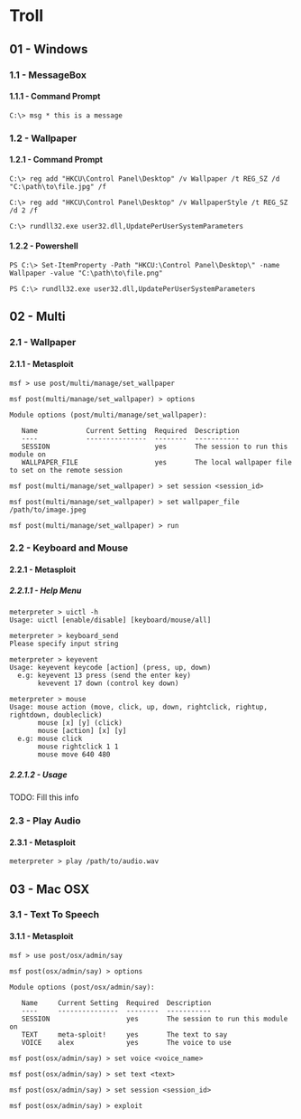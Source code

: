 # Troll

## 01 - Windows

### 1.1 - MessageBox

#### 1.1.1 - Command Prompt

`C:\> msg * this is a message`

### 1.2 - Wallpaper

#### 1.2.1 - Command Prompt

```
C:\> reg add "HKCU\Control Panel\Desktop" /v Wallpaper /t REG_SZ /d "C:\path\to\file.jpg" /f

C:\> reg add "HKCU\Control Panel\Desktop" /v WallpaperStyle /t REG_SZ /d 2 /f

C:\> rundll32.exe user32.dll,UpdatePerUserSystemParameters
```

#### 1.2.2 - Powershell

```
PS C:\> Set-ItemProperty -Path "HKCU:\Control Panel\Desktop\" -name Wallpaper -value "C:\path\to\file.png"

PS C:\> rundll32.exe user32.dll,UpdatePerUserSystemParameters
```

## 02 - Multi

### 2.1 - Wallpaper

#### 2.1.1 - Metasploit

```
msf > use post/multi/manage/set_wallpaper

msf post(multi/manage/set_wallpaper) > options

Module options (post/multi/manage/set_wallpaper):

   Name            Current Setting  Required  Description
   ----            ---------------  --------  -----------
   SESSION                          yes       The session to run this module on
   WALLPAPER_FILE                   yes       The local wallpaper file to set on the remote session

msf post(multi/manage/set_wallpaper) > set session <session_id>

msf post(multi/manage/set_wallpaper) > set wallpaper_file /path/to/image.jpeg

msf post(multi/manage/set_wallpaper) > run
```

### 2.2 - Keyboard and Mouse

#### 2.2.1 - Metasploit

##### 2.2.1.1 - Help Menu

```
meterpreter > uictl -h
Usage: uictl [enable/disable] [keyboard/mouse/all]

meterpreter > keyboard_send
Please specify input string

meterpreter > keyevent
Usage: keyevent keycode [action] (press, up, down)
  e.g: keyevent 13 press (send the enter key)
       kevevent 17 down (control key down)

meterpreter > mouse
Usage: mouse action (move, click, up, down, rightclick, rightup, rightdown, doubleclick)
       mouse [x] [y] (click)
       mouse [action] [x] [y]
  e.g: mouse click
       mouse rightclick 1 1
       mouse move 640 480
```

##### 2.2.1.2 - Usage

TODO: Fill this info

### 2.3 - Play Audio

#### 2.3.1 - Metasploit

`meterpreter > play /path/to/audio.wav`

## 03 - Mac OSX

### 3.1 - Text To Speech

#### 3.1.1 - Metasploit

```
msf > use post/osx/admin/say

msf post(osx/admin/say) > options

Module options (post/osx/admin/say):

   Name     Current Setting  Required  Description
   ----     ---------------  --------  -----------
   SESSION                   yes       The session to run this module on
   TEXT     meta-sploit!     yes       The text to say
   VOICE    alex             yes       The voice to use

msf post(osx/admin/say) > set voice <voice_name>

msf post(osx/admin/say) > set text <text>

msf post(osx/admin/say) > set session <session_id>

msf post(osx/admin/say) > exploit
```